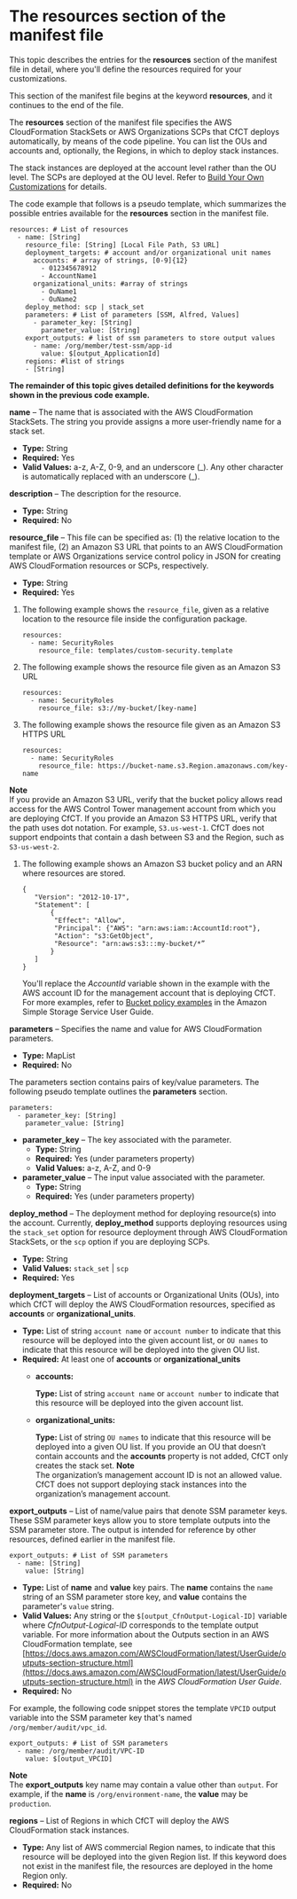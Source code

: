 # The resources section of the manifest file<a name="cfct-manifest-file-resources-section"></a>

This topic describes the entries for the **resources** section of the manifest file in detail, where you'll define the resources required for your customizations\.

This section of the manifest file begins at the keyword **resources**, and it continues to the end of the file\.

The **resources** section of the manifest file specifies the AWS CloudFormation StackSets or AWS Organizations SCPs that CfCT deploys automatically, by means of the code pipeline\. You can list the OUs and accounts and, optionally, the Regions, in which to deploy stack instances\.

The stack instances are deployed at the account level rather than the OU level\. The SCPs are deployed at the OU level\. Refer to [Build Your Own Customizations](cfcn-byo-customizations.md) for details\.

The code example that follows is a pseudo template, which summarizes the possible entries available for the **resources** section in the manifest file\.

```
resources: # List of resources
  - name: [String]
    resource_file: [String] [Local File Path, S3 URL] 
    deployment_targets: # account and/or organizational unit names
      accounts: # array of strings, [0-9]{12}
        - 012345678912
        - AccountName1
      organizational_units: #array of strings
        - OuName1
        - OuName2 
    deploy_method: scp | stack_set
    parameters: # List of parameters [SSM, Alfred, Values]
      - parameter_key: [String]
        parameter_value: [String]  
    export_outputs: # list of ssm parameters to store output values
      - name: /org/member/test-ssm/app-id
        value: $[output_ApplicationId]    
    regions: #list of strings
    - [String]
```

**The remainder of this topic gives detailed definitions for the keywords shown in the previous code example\.**

**name** – The name that is associated with the AWS CloudFormation StackSets\. The string you provide assigns a more user\-friendly name for a stack set\.
+  **Type:** String
+ **Required:** Yes
+ **Valid Values:** a\-z, A\-Z, 0\-9, and an underscore \(\_\)\. Any other character is automatically replaced with an underscore \(\_\)\.

**description** – The description for the resource\.
+ **Type:** String
+ **Required:** No

**resource\_file** – This file can be specified as: \(1\) the relative location to the manifest file, \(2\) an Amazon S3 URL that points to an AWS CloudFormation template or AWS Organizations service control policy in JSON for creating AWS CloudFormation resources or SCPs, respectively\.
+ **Type:** String
+ **Required:** Yes 

1. The following example shows the `resource_file`, given as a relative location to the resource file inside the configuration package\.

   ```
   resources:
     - name: SecurityRoles
       resource_file: templates/custom-security.template
   ```

1. The following example shows the resource file given as an Amazon S3 URL 

   ```
   resources:
     - name: SecurityRoles
       resource_file: s3://my-bucket/[key-name]
   ```

1. The following example shows the resource file given as an Amazon S3 HTTPS URL 

   ```
   resources:
     - name: SecurityRoles
       resource_file: https://bucket-name.s3.Region.amazonaws.com/key-name
   ```
**Note**  
If you provide an Amazon S3 URL, verify that the bucket policy allows read access for the AWS Control Tower management account from which you are deploying CfCT\. If you provide an Amazon S3 HTTPS URL, verify that the path uses dot notation\. For example, `S3.us-west-1`\. CfCT does not support endpoints that contain a dash between S3 and the Region, such as `S3‐us-west-2`\.

1. The following example shows an Amazon S3 bucket policy and an ARN where resources are stored\.

   ```
   {
      "Version": "2012-10-17",
      "Statement": [
          {
           "Effect": "Allow",
           "Principal": {"AWS": "arn:aws:iam::AccountId:root"},
           "Action": "s3:GetObject",
           "Resource": "arn:aws:s3:::my-bucket/*”
          }
      ]
   }  
   ```

   You'll replace the *AccountId* variable shown in the example with the AWS account ID for the management account that is deploying CfCT\. For more examples, refer to [Bucket policy examples](https://docs.aws.amazon.com/AmazonS3/latest/userguide/example-bucket-policies.html) in the Amazon Simple Storage Service User Guide\.

**parameters** – Specifies the name and value for AWS CloudFormation parameters\.
+ **Type:** MapList
+ **Required:** No

The parameters section contains pairs of key/value parameters\. The following pseudo template outlines the **parameters** section\.

```
parameters:
  - parameter_key: [String]
    parameter_value: [String]
```
+ **parameter\_key** – The key associated with the parameter\.
  +  **Type:** String
  + **Required:** Yes \(under parameters property\)
  + **Valid Values:** a\-z, A\-Z, and 0\-9 
+ **parameter\_value** – The input value associated with the parameter\.
  + **Type:** String 
  +  **Required:** Yes \(under parameters property\) 

**deploy\_method** – The deployment method for deploying resource\(s\) into the account\. Currently, **deploy\_method** supports deploying resources using the `stack_set` option for resource deployment through AWS CloudFormation StackSets, or the `scp` option if you are deploying SCPs\.
+ **Type:** String 
+ **Valid Values:** `stack_set` \| `scp`
+ **Required:** Yes

**deployment\_targets** – List of accounts or Organizational Units \(OUs\), into which CfCT will deploy the AWS CloudFormation resources, specified as **accounts** or **organizational\_units**\.
+ **Type:** List of string `account name` or `account number` to indicate that this resource will be deployed into the given account list, or `OU names` to indicate that this resource will be deployed into the given OU list\.
+ **Required:** At least one of **accounts** or **organizational\_units**
  + **accounts:**

    **Type:** List of string `account name` or `account number` to indicate that this resource will be deployed into the given account list\.
  + **organizational\_units:**

    **Type:** List of string `OU names` to indicate that this resource will be deployed into a given OU list\. If you provide an OU that doesn’t contain accounts and the **accounts** property is not added, CfCT only creates the stack set\.
**Note**  
The organization’s management account ID is not an allowed value\. CfCT does not support deploying stack instances into the organization’s management account\.

**export\_outputs** – List of name/value pairs that denote SSM parameter keys\. These SSM parameter keys allow you to store template outputs into the SSM parameter store\. The output is intended for reference by other resources, defined earlier in the manifest file\.

```
export_outputs: # List of SSM parameters
  - name: [String]
    value: [String]
```
+ **Type:** List of **name** and **value** key pairs\. The **name** contains the `name` string of an SSM parameter store key, and **value** contains the parameter's `value` string\.
+ **Valid Values:** Any string or the `$[output_CfnOutput-Logical-ID]` variable where *CfnOutput\-Logical\-ID* corresponds to the template output variable\. For more information about the Outputs section in an AWS CloudFormation template, see [https://docs.aws.amazon.com/AWSCloudFormation/latest/UserGuide/outputs-section-structure.html](https://docs.aws.amazon.com/AWSCloudFormation/latest/UserGuide/outputs-section-structure.html) in the *AWS CloudFormation User Guide*\.
+ **Required:** No 

For example, the following code snippet stores the template `VPCID` output variable into the SSM parameter key that's named `/org/member/audit/vpc_id`\.

```
export_outputs: # List of SSM parameters
  - name: /org/member/audit/VPC-ID
    value: $[output_VPCID]
```

**Note**  
The **export\_outputs** key name may contain a value other than `output`\. For example, if the **name** is `/org/environment-name`, the **value** may be `production`\.

**regions** – List of Regions in which CfCT will deploy the AWS CloudFormation stack instances\. 
+ **Type:** Any list of AWS commercial Region names, to indicate that this resource will be deployed into the given Region list\. If this keyword does not exist in the manifest file, the resources are deployed in the home Region only\.
+ **Required:** No 
